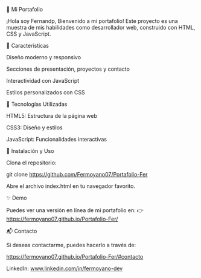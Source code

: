 📌 Mi Portafolio

¡Hola soy Fernandp, Bienvenido a mi portafolio! Este proyecto es una muestra de mis habilidades como desarrollador web, construido con HTML, CSS y JavaScript.

🌟 Características

Diseño moderno y responsivo

Secciones de presentación, proyectos y contacto

Interactividad con JavaScript

Estilos personalizados con CSS

🚀 Tecnologías Utilizadas

HTML5: Estructura de la página web

CSS3: Diseño y estilos

JavaScript: Funcionalidades interactivas

🔧 Instalación y Uso

Clona el repositorio:

git clone https://github.com/Fermoyano07/Portafolio-Fer

Abre el archivo index.html en tu navegador favorito.

✨ Demo

Puedes ver una versión en línea de mi portafolio en:
👉 https://fermoyano07.github.io/Portafolio-Fer/

📬 Contacto

Si deseas contactarme, puedes hacerlo a través de:

https://fermoyano07.github.io/Portafolio-Fer/#contacto

LinkedIn: www.linkedin.com/in/fermoyano-dev
